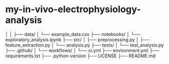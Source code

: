 # my-in-vivo-electrophysiology-analysis
│
│
├── data/
│   └── example_data.csv
├── notebooks/
│   └── exploratory_analysis.ipynb
├── src/
│   ├── preprocessing.py
│   ├── feature_extraction.py
│   └── analysis.py
├── tests/
│   └── test_analysis.py
├── .github/
│   └── workflows/
│       └── ci.yml
├── environment.yml
├── requirements.txt
├── .python-version
├── LICENSE
├── README.md
